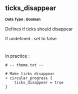 ## ticks_disappear
<b> <sup> Data Type : Boolean </sup> </b>

Defines if ticks should disappear

If undefined : set to false
#
In practice :

```
# -- theme.txt --

# Make ticks disappear
+ circular_progress {
	ticks_disappear = true
}
```